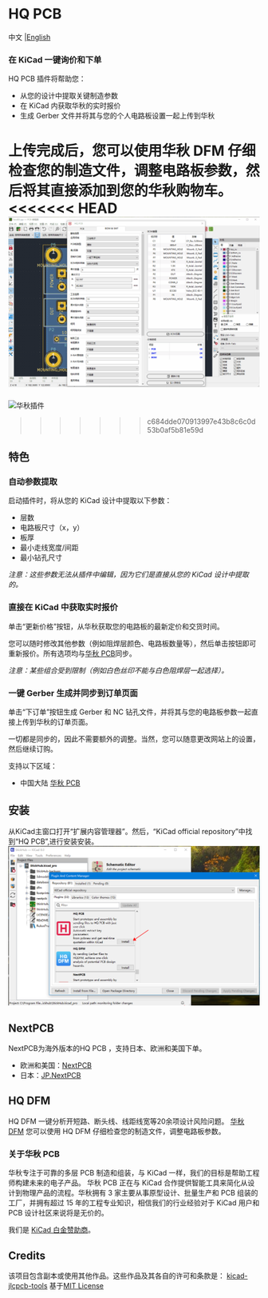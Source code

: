 # HQ PCB

<p>
    中文 |<a href="README.md">English<a/>
</p>

### 在 KiCad 一键询价和下单

HQ PCB 插件将帮助您：

- 从您的设计中提取关键制造参数
- 在 KiCad 内获取华秋的实时报价
- 生成 Gerber 文件并将其与您的个人电路板设置一起上传到华秋

上传完成后，您可以使用华秋 DFM 仔细检查您的制造文件，调整电路板参数，然后将其直接添加到您的华秋购物车。
<<<<<<< HEAD
![HQ PCB插件](https://github.com/Huaqiu-Electronics/kicad-hqpcb-plugin/blob/main/docs/hqpcb-screen.gif)
=======
![华秋插件](https://github.com/Huaqiu-Electronics/kicad-hqpcb-plugin/blob/main/docs/plugin.gif)
>>>>>>> c684dde070913997e43b8c6c0d53b0af5b81e59d

## 特色

### 自动参数提取

启动插件时，将从您的 KiCad 设计中提取以下参数：

- 层数
- 电路板尺寸（x，y）
- 板厚
- 最小走线宽度/间距
- 最小钻孔尺寸

_注意：这些参数无法从插件中编辑，因为它们是直接从您的 KiCad 设计中提取的。_

### 直接在 KiCad 中获取实时报价

单击“更新价格”按钮，从华秋获取您的电路板的最新定价和交货时间。

您可以随时修改其他参数（例如阻焊层颜色、电路板数量等），然后单击按钮即可重新报价。所有选项均与[华秋 PCB](https://www.hqpcb.com/)同步。

_注意：某些组合受到限制（例如白色丝印不能与白色阻焊层一起选择）。_

### 一键 Gerber 生成并同步到订单页面

单击“下订单”按钮生成 Gerber 和 NC 钻孔文件，并将其与您的电路板参数一起直接上传到华秋的订单页面。

一切都是同步的，因此不需要额外的调整。当然，您可以随意更改网站上的设置，然后继续订购。

支持以下区域：
- 中国大陆 [华秋 PCB](https://www.hqpcb.com/quote/)

## 安装

从KiCad主窗口打开“扩展内容管理器”。然后，“KiCad official repository”中找到“HQ PCB”,进行安装安装。
![图片](https://github.com/Huaqiu-Electronics/kicad-hqpcb-plugin/blob/main/kicad_amf_plugin/icon/image.png)


## NextPCB

NextPCB为海外版本的HQ PCB ，支持日本、欧洲和美国下单。
- 欧洲和美国：[NextPCB](https://www.nextpcb.com/pcb-quote)
- 日本：[JP.NextPCB](https://jp.nextpcb.com/pcb-quote#/pcb-quote/)

## HQ DFM

HQ DFM 一键分析开短路、断头线、线距线宽等20余项设计风险问题。
[华秋DFM](https://dfm.hqpcb.com/)
您可以使用 HQ DFM 仔细检查您的制造文件，调整电路板参数。


### 关于华秋 PCB

华秋专注于可靠的多层 PCB 制造和组装，与 KiCad 一样，我们的目标是帮助工程师构建未来的电子产品。 华秋 PCB 正在与 KiCad 合作提供智能工具来简化从设计到物理产品的流程。华秋拥有 3 家主要从事原型设计、批量生产和 PCB 组装的工厂，并拥有超过 15 年的工程专业知识，相信我们的行业经验对于 KiCad 用户和 PCB 设计社区来说将是无价的。

我们是 [KiCad 白金赞助商](https://www.nextpcb.com/blog/kicad-nextpcb-platinum-sponsorship)。

## Credits

该项目包含副本或使用其他作品。这些作品及其各自的许可和条款是：
[kicad-jlcpcb-tools](https://github.com/Bouni/kicad-jlcpcb-tools.git)  基于[MIT License](https://github.com/Bouni/kicad-jlcpcb-tools/blob/main/LICENSE)